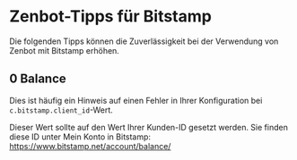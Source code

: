 # Zenbot-Tipps für Bitstamp

Die folgenden Tipps können die Zuverlässigkeit bei der Verwendung von Zenbot mit Bitstamp erhöhen.

## 0 Balance


Dies ist häufig ein Hinweis auf einen Fehler in Ihrer Konfiguration bei `c.bitstamp.client_id`-Wert. 

Dieser Wert sollte auf den Wert Ihrer Kunden-ID gesetzt werden. Sie finden diese ID unter Mein Konto in Bitstamp: https://www.bitstamp.net/account/balance/

